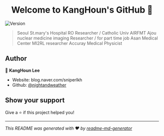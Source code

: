 <h1 align="center">Welcome to KangHoun's GitHub 👋</h1>
<p>
  <img alt="Version" src="https://img.shields.io/badge/version-1.5-blue.svg?cacheSeconds=2592000" />

</p>

> Seoul St.mary's Hospital RO Researcher / Catholic Univ AIRFMT
> Ajou nuclear medicine imaging Researcher / for part time job
> Asan Medical Center MI2RL researcher
> Accuray Medical Physicist
## Author

👤 **KangHoun Lee**

* Website: blog.naver.com/sniperlkh
* Github: [@nightandweather](https://github.com/nightandweather)

## Show your support

Give a ⭐️ if this project helped you!

***
_This README was generated with ❤️ by [readme-md-generator](https://github.com/kefranabg/readme-md-generator)_
